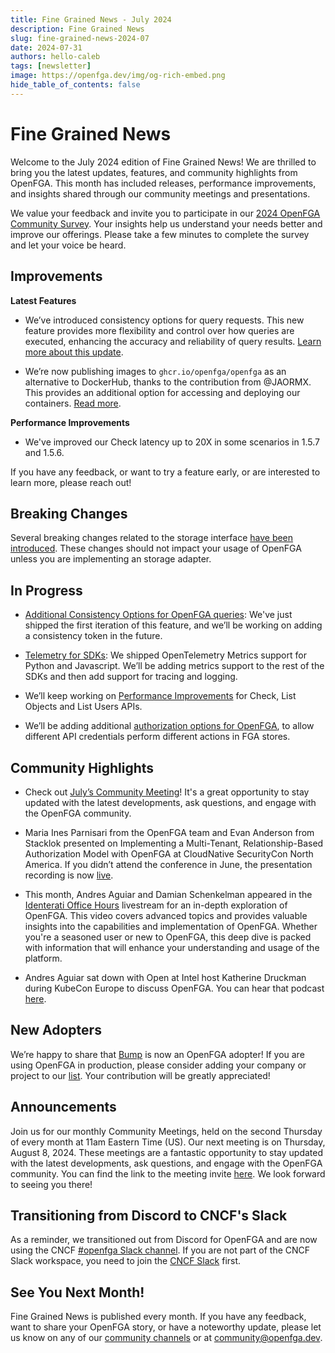 ```yaml
---
title: Fine Grained News - July 2024
description: Fine Grained News
slug: fine-grained-news-2024-07
date: 2024-07-31
authors: hello-caleb
tags: [newsletter]
image: https://openfga.dev/img/og-rich-embed.png
hide_table_of_contents: false
---
```

# Fine Grained News


Welcome to the July 2024 edition of Fine Grained News! We are thrilled to bring you the latest updates, features, and community highlights from OpenFGA. This month has included releases, performance improvements, and insights shared through our community meetings and presentations.


We value your feedback and invite you to participate in our [2024 OpenFGA Community Survey](https://www.surveymonkey.com/r/OPENFGA2024). Your insights help us understand your needs better and improve our offerings. Please take a few minutes to complete the survey and let your voice be heard.


## Improvements


**Latest Features**


- We’ve introduced consistency options for query requests. This new feature provides more flexibility and control over how queries are executed, enhancing the accuracy and reliability of query results. [Learn more about this update](https://openfga.dev/blog/stronger-consistency-options-announcement).


- We’re now publishing images to `ghcr.io/openfga/openfga` as an alternative to DockerHub, thanks to the contribution from @JAORMX. This provides an additional option for accessing and deploying our containers. [Read more](https://github.com/openfga/openfga/commit/#1775).


**Performance Improvements**


- We've improved our Check latency up to 20X in some scenarios in 1.5.7 and 1.5.6.


If you have any feedback, or want to try a feature early, or are interested to learn more, please reach out!


## Breaking Changes


Several breaking changes related to the storage interface [have been introduced](https://github.com/openfga/openfga/releases/tag/v1.5.7). These changes should not impact your usage of OpenFGA unless you are implementing an storage adapter.


## In Progress


- [Additional Consistency Options for OpenFGA queries](https://github.com/openfga/roadmap/issues/54): We've just shipped the first iteration of this feature, and we’ll be working on adding a consistency token in the future.


- [Telemetry for SDKs](https://github.com/openfga/roadmap/issues/41): We shipped OpenTelemetry Metrics support for Python and Javascript. We’ll be adding metrics support to the rest of the SDKs and then add support for tracing and logging.


- We’ll keep working on [Performance Improvements](https://github.com/openfga/roadmap/issues/61) for Check, List Objects and List Users APIs.


- We’ll be adding additional [authorization options for OpenFGA](https://github.com/openfga/roadmap/issues/30), to allow different API credentials perform different actions in FGA stores.


## Community Highlights


- Check out [July’s Community Meeting](https://www.youtube.com/watch?v=GvgeQcQlUuU&t=212s&pp=ygUHT3BlbkZHQQ%3D%3D)! It's a great opportunity to stay updated with the latest developments, ask questions, and engage with the OpenFGA community.


- Maria Ines Parnisari from the OpenFGA team and Evan Anderson from Stacklok presented on Implementing a Multi-Tenant, Relationship-Based Authorization Model with OpenFGA at CloudNative SecurityCon North America. If you didn’t attend the conference in June, the presentation recording is now [live](https://www.youtube.com/watch?v=zIJOBLbaZOc).


- This month, Andres Aguiar and Damian Schenkelman appeared in the [Identerati Office Hours](https://www.youtube.com/watch?v=Ups1FFxK3VE&pp=ygUHT3BlbkZHQQ%3D%3D) livestream for an in-depth exploration of OpenFGA. This video covers advanced topics and provides valuable insights into the capabilities and implementation of OpenFGA. Whether you're a seasoned user or new to OpenFGA, this deep dive is packed with information that will enhance your understanding and usage of the platform.


- Andres Aguiar sat down with Open at Intel host Katherine Druckman during KubeCon Europe to discuss OpenFGA. You can hear that podcast <!-- markdown-link-check-disable -->
[here](https://www.intel.com/content/www/us/en/developer/articles/community/fine-grained-authorization-with-openfga.html).
<!-- markdown-link-check-enable -->


## New Adopters


We’re happy to share that [Bump](https://www.bump-charge.com/) is now an OpenFGA adopter! If you are using OpenFGA in production, please consider adding your company or project to our [list](https://github.com/openfga/community/blob/main/ADOPTERS.md). Your contribution will be greatly appreciated!


## Announcements


Join us for our monthly Community Meetings, held on the second Thursday of every month at 11am Eastern Time (US). Our next meeting is on Thursday, August 8, 2024. These meetings are a fantastic opportunity to stay updated with the latest developments, ask questions, and engage with the OpenFGA community. You can find the link to the meeting invite [here](https://openfga.dev/docs/community#monthly-community-meetings). We look forward to seeing you there!


## Transitioning from Discord to CNCF's Slack


As a reminder, we transitioned out from Discord for OpenFGA and are now using the CNCF [#openfga Slack channel](https://cloud-native.slack.com/archives/C06G1NNH47N). If you are not part of the CNCF Slack workspace, you need to join the [CNCF Slack](https://slack.cncf.io) first.


## See You Next Month!


Fine Grained News is published every month. If you have any feedback, want to share your OpenFGA story, or have a noteworthy update, please let us know on any of our [community channels](https://openfga.dev/community) or at [community@openfga.dev](mailto:community@openfga.dev).

